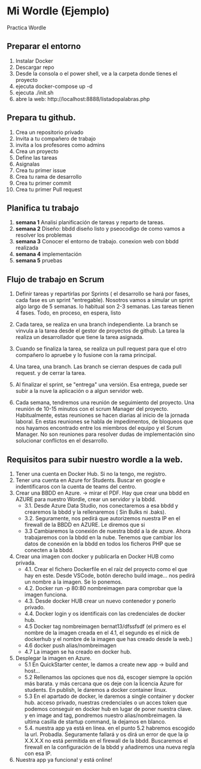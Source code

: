 # Mi Wordle (Ejemplo)
Practica Wordle

## Preparar el entorno

1. Instalar Docker
2. Descargar repo
3. Desde la consola o el power shell, ve a la carpeta donde tienes el proyecto
4. ejecuta docker-compose up -d
5. ejecuta ./init.sh
6. abre la web: http://localhost:8888/listadopalabras.php



## Prepara tu github.

  1. Crea un repositorio privado
  2. Invita a tu compañero de trabajo
  3. invita a los profesores como admins
  4. Crea un proyecto
  5. Define las tareas
  6. Asignalas
  7. Crea tu primer issue
  8. Crea tu rama de desarrollo
  9. Crea tu primer commit
  10. Crea tu primer Pull request

## Planifica tu trabajo

1. **semana 1**
  Analisi planificación de tareas y reparto de tareas.
2. **semana 2**
  Diseño:  bbdd diseño listo y pseocodigo de como vamos a resolver los problemas
3. **semana 3**
  Conocer el entorno de trabajo. conexion web con bbdd realizada
4. **semana 4**
  implementación
5. **semana 5** 
  pruebas


## Flujo de trabajo en Scrum


1. Definir tareas y repartirlas por Sprints ( el desarrollo se hará por fases, cada fase es un sprint "entregable). Nosotros vamos a simular un sprint algo largo de 5 semanas. lo habitual son 2-3 semanas. Las tareas tienen 4 fases. Todo, en proceso, en espera, listo

2. Cada tarea, se realiza en una branch independiente. La branch se vinvula a la tarea desde el gestor de proyectos de github. La tarea la realiza un desarrollador que tiene la tarea asignada.

3. Cuando se finaliza la tarea, se realiza un pull request para que el otro compañero lo apruebe y lo fusione con la rama principal.

4. Una tarea, una branch. Las branch se cierran despues de cada pull request. y de cerrar la tarea. 

4. Al finalizar el sprint, se "entrega" una versión. Esa entrega, puede ser subir a la nuve la aplicación o a algun servidor web.

5. Cada semana, tendremos una reunión de seguimiento del proyecto. Una reunión de 10-15 minutos con el scrum Manager del proyecto. Habitualmente, estas reuniones se hacen diarias al inicio de la jornada laboral. En estas reuniones se habla de impedimentos, de bloqueos que nos hayamos encontrado entre los miembros del equipo y el Scrum Manager. No son reuniones para resolver dudas de implementación sino solucionar conflictos en el desarrollo. 



## Requisitos para subir nuestro wordle a la web.


1. Tener una cuenta en Docker Hub. Si no la tengo, me registro.
2. Tener una cuenta en Azure for Students. Buscar en google e indentificaros con la cuenta de teams del centro.
3. Crear una BBDD en Azure. -> mirar el PDF. Hay que crear una bbdd en AZURE para nuestro Wordle, crear un servidor y la bbdd.
    - 3.1. Desde Azure Data Studio, nos conectaremos a esa bbdd y crearemos la bbdd y la rellenaremos ( Sin Bulks ni .baks).
    - 3.2. Seguramente, nos pedirá que autorizemos nuestra IP en el firewall de la BBDD en AZURE. Le diremos que si
    - 3.3 Cambiaremos la conexión de nuestra bbdd a la de azure. Ahora trabajaremos con la bbdd en la nube. Tenemos que cambiar los datos de conexión en la bbdd en todos los ficheros PHP que se conecten a la bbdd.
4. Crear una imagen con docker y publicarla en Docker HUB como privada.
    - 4.1. Crear el fichero Dockerfile en el raíz del proyecto como el que hay en este. Desde VSCode, botón derecho build image... nos pedirá un nombre a la imagen. Se lo ponemos.
    - 4.2. Docker run -p 80:80 nombreimagen para comprobar que la imagen funciona.
    - 4.3. Desde docker HUB crear un nuevo contenedor y ponerlo privado.
    - 4.4. Docker login y os identificais con las credenciales de docker hub.
    - 4.5 Docker tag nombreimagen bernat13/dfssfsdf (el primero es el nombre de la imagen creada en el 4.1, el segundo es el nick de dockerhub y el nombre de la imagen que has creado desde la web.)
    - 4.6 docker push alias/nombreimagen
    - 4.7 La imagen se ha creado en docker hub.
5. Desplegar la imagen en Azure.
    - 5.1 En QuickStarter center, le damos a create new app -> build and host...
    - 5.2 Rellenamos las opciones que nos dá, escoger siempre la opción más barata. y más cercana que os deje con la licencia Azure for students. En publish, le daremos a docker container linux.
    - 5.3 En el apartado de docker, le daremos a single container y docker hub. acceso privado, nuestras credenciales o un acces token que podemos conseguir en docker hub en lugar de poner nuestra clave. y en image and tag, pondremos nuestro alias/nombreimagen. la ultima casilla de startup command, la dejamos en blanco.
    - 5.4. nuestra app ya está en línea. en el punto 5.2 habremos escogido la url. Probadla. Seguramente fallará y os dirá un error de que la ip X.X.X.X no está permitida en el firewall de la bbdd. Buscaremos el firewall en la configuración de la bbdd y añadiremos una nueva regla con esa IP.
6. Nuestra app ya funciona! y está online!